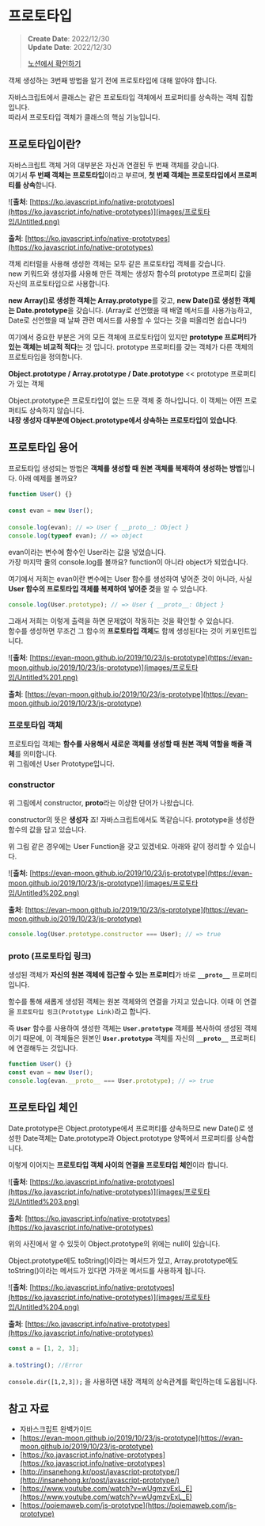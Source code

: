# 프로토타입

> **Create Date**: 2022/12/30  
> **Update Date**: 2022/12/30
>
> [노션에서 확인하기](https://areumsheep.notion.site/589330f156834667b10ec14b085655c3)

객체 생성하는 3번째 방법을 알기 전에 프로토타입에 대해 알아야 합니다.

자바스크립트에서 클래스는 같은 프로토타입 객체에서 프로퍼티를 상속하는 객체 집합입니다.  
따라서 프로토타입 객체가 클래스의 핵심 기능입니다.

## 프로토타입이란?

자바스크립트 객체 거의 대부분은 자신과 연결된 두 번째 객체를 갖습니다.  
여기서 **두 번째 객체는 프로토타입**이라고 부르며, **첫 번째 객체는 프로토타입에서 프로퍼티를 상속**합니다.

![**출처**: [https://ko.javascript.info/native-prototypes](https://ko.javascript.info/native-prototypes)](images/프로토타입/Untitled.png)

**출처**: [https://ko.javascript.info/native-prototypes](https://ko.javascript.info/native-prototypes)

객체 리터럴을 사용해 생성한 객체는 모두 같은 프로토타입 객체를 갖습니다.  
new 키워드와 생성자를 사용해 만든 객체는 생성자 함수의 prototype 프로퍼티 값을 자신의 프로토타입으로 사용합니다.

**new Array()로 생성한 객체는 Array.prototype**를 갖고, **new Date()로 생성한 객체는 Date.prototype**을 갖습니다. (Array로 선언했을 때 배열 메서드를 사용가능하고, Date로 선언했을 때 날짜 관련 메서드를 사용할 수 있다는 것을 떠올리면 쉽습니다!)

여기에서 중요한 부분은 거의 모든 객체에 프로토타입이 있지만 **prototype 프로퍼티가 있는 객체는 비교적 적다**는 것 입니다. prototype 프로퍼티를 갖는 객체가 다른 객체의 프로토타입을 정의합니다.

**Object.prototype / Array.prototype / Date.prototype** << prototype 프로퍼티가 있는 객체

Object.prototype은 프로토타입이 없는 드문 객체 중 하나입니다. 이 객체는 어떤 프로퍼티도 상속하지 않습니다.  
**내장 생성자 대부분에 Object.prototype에서 상속하는 프로토타입이 있습니다**.

## 프로토타입 용어

프로토타입 생성되는 방법은 **객체를 생성할 때 원본 객체를 복제하여 생성하는 방법**입니다.
아래 예제를 볼까요?

```jsx
function User() {}

const evan = new User();

console.log(evan); // => User { __proto__: Object }
console.log(typeof evan); // => object
```

evan이라는 변수에 함수인 User라는 값을 넣었습니다.  
가장 마지막 줄의 console.log를 볼까요? function이 아니라 object가 되었습니다.

여기에서 저희는 evan이란 변수에는 User 함수를 생성하여 넣어준 것이 아니라, 사실 **User 함수의 프로토타입 객체를 복제하여 넣어준 것**을 알 수 있습니다.

```jsx
console.log(User.prototype); // => User { __proto__: Object }
```

그래서 저희는 이렇게 출력을 하면 문제없이 작동하는 것을 확인할 수 있습니다.  
함수를 생성하면 무조건 그 함수의 **프로토타입 객체**도 함께 생성된다는 것이 키포인트입니다.

![**출처**: [https://evan-moon.github.io/2019/10/23/js-prototype](https://evan-moon.github.io/2019/10/23/js-prototype)](images/프로토타입/Untitled%201.png)

**출처**: [https://evan-moon.github.io/2019/10/23/js-prototype](https://evan-moon.github.io/2019/10/23/js-prototype)

### 프로토타입 객체

프로토타입 객체는 **함수를 사용해서 새로운 객체를 생성할 때 원본 객체 역할을 해줄 객체**를 의미합니다.  
위 그림에선 User Prototype입니다.

### constructor

위 그림에서 constructor, **proto**라는 이상한 단어가 나왔습니다.

constructor의 뜻은 **생성자** 죠!
자바스크립트에서도 똑같습니다. prototype을 생성한 함수의 값을 담고 있습니다.

위 그림 같은 경우에는 User Function을 갖고 있겠네요.
아래와 같이 정리할 수 있습니다.

![**출처**: [https://evan-moon.github.io/2019/10/23/js-prototype](https://evan-moon.github.io/2019/10/23/js-prototype)](images/프로토타입/Untitled%202.png)

**출처**: [https://evan-moon.github.io/2019/10/23/js-prototype](https://evan-moon.github.io/2019/10/23/js-prototype)

```jsx
console.log(User.prototype.constructor === User); // => true
```

### **proto** (프로토타입 링크)

생성된 객체가 **자신의 원본 객체에 접근할 수 있는 프로퍼티**가 바로 **`__proto__`** 프로퍼티입니다.

함수를 통해 새롭게 생성된 객체는 원본 객체와의 연결을 가지고 있습니다. 이때 이 연결을 `프로토타입 링크(Prototype Link)`라고 합니다.

즉 **`User`** 함수를 사용하여 생성한 객체는 **`User.prototype`** 객체를 복사하여 생성된 객체이기 때문에,
이 객체들은 원본인 **`User.prototype`** 객체를 자신의 **`__proto__`** 프로퍼티에 연결해두는 것입니다.

```jsx
function User() {}
const evan = new User();
console.log(evan.__proto__ === User.prototype); // => true
```

## 프로토타입 체인

Date.prototype은 Object.prototype에서 프로퍼티를 상속하므로
new Date()로 생성한 Date객체는 Date.prototype과 Object.prototype 양쪽에서 프로퍼티를 상속합니다.

이렇게 이어지는 **프로토타입 객체 사이의 연결을 프로토타입 체인**이라 합니다.

![**출처**: [https://ko.javascript.info/native-prototypes](https://ko.javascript.info/native-prototypes)](images/프로토타입/Untitled%203.png)

**출처**: [https://ko.javascript.info/native-prototypes](https://ko.javascript.info/native-prototypes)

위의 사진에서 알 수 있듯이 Object.prototype의 위에는 null이 있습니다.

Object.prototype에도 toString()이라는 메서드가 있고, Array.prototype에도 toString()이라는 메서드가 있다면 가까운 메서드를 사용하게 됩니다.

![**출처**: [https://ko.javascript.info/native-prototypes](https://ko.javascript.info/native-prototypes)](images/프로토타입/Untitled%204.png)

**출처**: [https://ko.javascript.info/native-prototypes](https://ko.javascript.info/native-prototypes)

```jsx
const a = [1, 2, 3];

a.toString(); //Error
```

`console.dir([1,2,3]);` 을 사용하면 내장 객체의 상속관계를 확인하는데 도움됩니다.

## 참고 자료

- 자바스크립트 완벽가이드
- [https://evan-moon.github.io/2019/10/23/js-prototype](https://evan-moon.github.io/2019/10/23/js-prototype)
- [https://ko.javascript.info/native-prototypes](https://ko.javascript.info/native-prototypes)
- [http://insanehong.kr/post/javascript-prototype/](http://insanehong.kr/post/javascript-prototype/)
- [https://www.youtube.com/watch?v=wUgmzvExL_E](https://www.youtube.com/watch?v=wUgmzvExL_E)
- [https://poiemaweb.com/js-prototype](https://poiemaweb.com/js-prototype)
